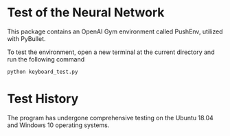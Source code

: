 # Test of the Neural Network #

This package contains an OpenAI Gym environment called PushEnv, utilized with PyBullet.  

To test the environment, open a new terminal at the current directory and run the following command
```
python keyboard_test.py
```

# Test History #
The program has undergone comprehensive testing on the Ubuntu 18.04 and Windows 10 operating systems.